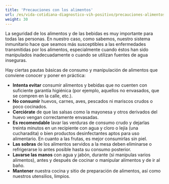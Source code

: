 ```yaml
---
title: 'Precauciones con los alimentos'
url: /es/vida-cotidiana-diagnostico-vih-positivo/precauciones-alimentos-higiene-seguridad/
weight: 30
---
```


La seguridad de los alimentos y de las bebidas es muy importante para todas las personas. En nuestro caso, como sabemos, nuestro sistema inmunitario hace que seamos más susceptibles a las enfermedades transmitidas por los alimentos, especialmente cuando éstos han sido manipulados inadecuadamente o cuando se utilizan fuentes de agua inseguras.

Hay ciertas pautas básicas de consumo y manipulación de alimentos que conviene conocer y poner en práctica:

- **Intenta evitar** consumir alimentos y bebidas que no cuenten con suficiente garantía higiénica (por ejemplo, aquellos no envasados, que se compren en la calle, etc.).
- **No consumir** huevos, carnes, aves, pescados ni mariscos crudos o poco cocinados.
- **Cerciórate** de que las salsas como la mayonesa y otros derivados del huevo vengan correctamente envasadas.
- **Es recomendable** lavar las verduras de consumo crudo y dejarlas treinta minutos en un recipiente con agua y cloro o lejía (una cucharadita) o bien productos desinfectantes aptos para uso alimentario. En cuanto a las frutas, es mejor consumirlas sin piel.
- **Las sobras** de los alimentos servidos a la mesa deben eliminarse o refrigerarse lo antes posible hasta su consumo posterior.
- **Lavarse las manos** con agua y jabón, durante (si manipulas varios alimentos), antes y después de cocinar o manipular alimentos y de ir al baño.
- **Mantener** nuestra cocina y sitio de preparación de alimentos, así como nuestros utensilios, limpios.